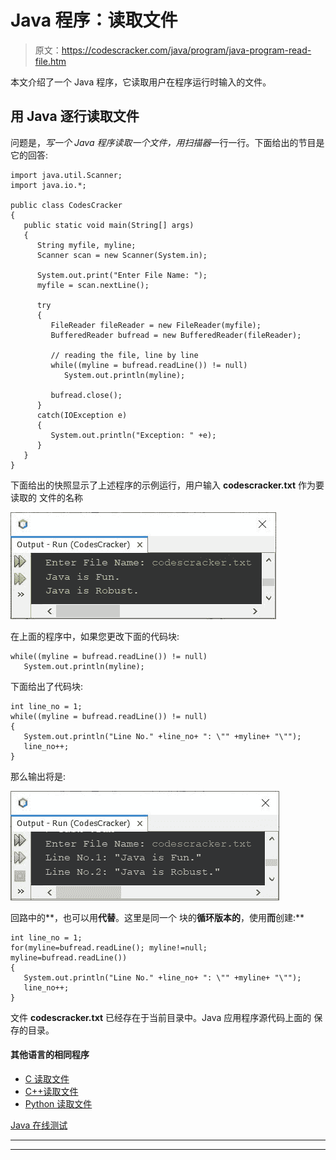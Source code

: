 # Java 程序：读取文件

> 原文：<https://codescracker.com/java/program/java-program-read-file.htm>

本文介绍了一个 Java 程序，它读取用户在程序运行时输入的文件。

## 用 Java 逐行读取文件

问题是，*写一个 Java 程序读取一个文件，用扫描器*一行一行。下面给出的节目是 它的回答:

```
import java.util.Scanner;
import java.io.*;

public class CodesCracker
{
   public static void main(String[] args)
   {
      String myfile, myline;
      Scanner scan = new Scanner(System.in);

      System.out.print("Enter File Name: ");
      myfile = scan.nextLine();

      try
      {
         FileReader fileReader = new FileReader(myfile);
         BufferedReader bufread = new BufferedReader(fileReader);

         // reading the file, line by line
         while((myline = bufread.readLine()) != null)
            System.out.println(myline);

         bufread.close();
      }
      catch(IOException e)
      {
         System.out.println("Exception: " +e);
      }
   }
}
```

下面给出的快照显示了上述程序的示例运行，用户输入 **codescracker.txt** 作为要读取的 文件的名称

![java program read a file](img/c6bf1f3630e13a8bbf92b68b84b5e32a.png)

在上面的程序中，如果您更改下面的代码块:

```
while((myline = bufread.readLine()) != null)
   System.out.println(myline);
```

下面给出了代码块:

```
int line_no = 1;
while((myline = bufread.readLine()) != null)
{
   System.out.println("Line No." +line_no+ ": \"" +myline+ "\"");
   line_no++;
}
```

那么输出将是:

![java program to read a file line by line](img/3daa8a9343f4578e369e8739d885024a.png)

回路中的**，也可以用**代替**。这里是同一个 块的**循环版本的**，使用**而**创建:**

```
int line_no = 1;
for(myline=bufread.readLine(); myline!=null; myline=bufread.readLine())
{
   System.out.println("Line No." +line_no+ ": \"" +myline+ "\"");
   line_no++;
}
```

文件 **codescracker.txt** 已经存在于当前目录中。Java 应用程序源代码上面的 保存的目录。

#### 其他语言的相同程序

*   [C 读取文件](/c/program/c-program-read-file.htm)
*   [C++读取文件](/cpp/program/cpp-program-read-file.htm)
*   [Python 读取文件](/python/program/python-program-read-file.htm)

[Java 在线测试](/exam/showtest.php?subid=1)

* * *

* * *